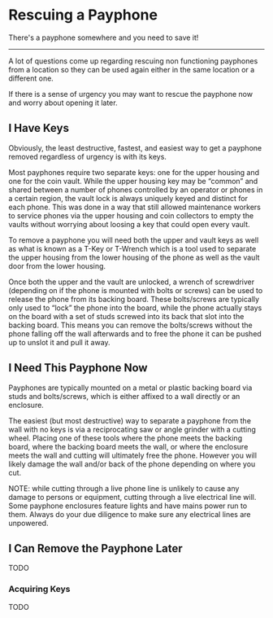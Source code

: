 # Rescuing a Payphone

There's a payphone somewhere and you need to save it!

---

A lot of questions come up regarding rescuing non functioning payphones from a location so they can be used again either in the same location or a different one. 

If there is a sense of urgency you may want to rescue the payphone now and worry about opening it later.

## I Have Keys

Obviously, the least destructive, fastest, and easiest way to get a payphone removed regardless of urgency is with its keys.

Most payphones require two separate keys: one for the upper housing and one for the coin vault. While the upper housing key may be “common” and shared between a number of phones controlled by an operator or phones in a certain region, the vault lock is always uniquely keyed and distinct for each phone. This was done in a way that still allowed maintenance workers to service phones via the upper housing and coin collectors to empty the vaults without worrying about loosing a key that could open every vault.

To remove a payphone you will need both the upper and vault keys as well as what is known as a T-Key or T-Wrench which is a tool used to separate the upper housing from the lower housing of the phone as well as the vault door from the lower housing. 

Once both the upper and the vault are unlocked, a wrench of screwdriver (depending on if the phone is mounted with bolts or screws) can be used to release the phone from its backing board. These bolts/screws are typically only used to “lock” the phone into the board, while the phone actually stays on the board with a set of studs screwed into its back that slot into the backing board. This means you can remove the bolts/screws without the phone falling off the wall afterwards and to free the phone it can be pushed up to unslot it and pull it away.

## I Need This Payphone Now

Payphones are typically mounted on a metal or plastic backing board via studs and bolts/screws, which is either affixed to a wall directly or an enclosure.

The easiest (but most destructive) way to separate a payphone from the wall with no keys is via a reciprocating saw or angle grinder with a cutting wheel. Placing one of these tools where the phone meets the backing board, where the backing board meets the wall, or where the enclosure meets the wall and cutting will ultimately free the phone. However you will likely damage the wall and/or back of the phone depending on where you cut.

NOTE: while cutting through a live phone line is unlikely to cause any damage to persons or equipment, cutting through a live electrical line will. Some payphone enclosures feature lights and have mains power run to them. Always do your due diligence to make sure any electrical lines are unpowered.

## I Can Remove the Payphone Later

TODO

### Acquiring Keys

TODO
